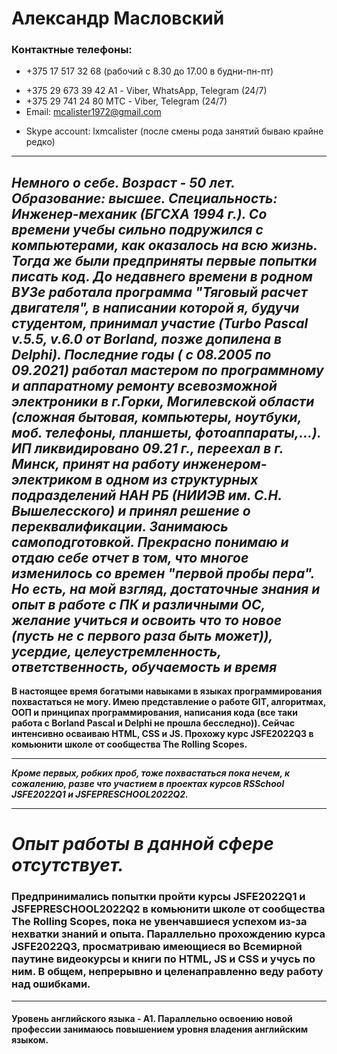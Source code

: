 # Александр Масловский
### Контактные телефоны: 
* +375 17 517 32 68 (рабочий с 8.30 до 17.00 в будни-пн-пт)
+ +375 29 673 39 42 А1  - Viber, WhatsApp, Telegram (24/7)
+ +375 29 741 24 80 МТС - Viber, Telegram (24/7)
+ Email: mcalister1972@gmail.com 
- Skype account: lxmcalister (после смены рода занятий бываю крайне редко)
**********
*Немного о себе. Возраст - 50 лет. Образование: высшее. Специальность: Инженер-механик (БГСХА 1994 г.). Со времени учебы сильно подружился с компьютерами, как оказалось на всю жизнь. Тогда же были предприняты первые попытки писать код. До недавнего времени в родном ВУЗе работала программа "Тяговый расчет двигателя", в написании которой я, будучи студентом, принимал участие (Turbo Pascal v.5.5, v.6.0 от Borland, позже допилена в Delphi). Последние годы ( с 08.2005 по 09.2021) работал мастером по программному и аппаратному ремонту всевозможной электроники в г.Горки, Могилевской области (сложная бытовая, компьютеры, ноутбуки, моб. телефоны, планшеты, фотоаппараты,...). ИП ликвидировано 09.21 г., переехал в г. Минск, принят на работу инженером-электриком в одном из структурных подразделений НАН РБ (НИИЭВ им. С.Н. Вышелесского) и принял решение о переквалификации. Занимаюсь самоподготовкой. Прекрасно понимаю и отдаю себе отчет в том, что многое изменилось со времен "первой пробы пера". Но есть, на мой взгляд, достаточные знания и опыт в работе с ПК и различными ОС, желание учиться и освоить что то новое (пусть не с первого раза быть может)), усердие, целеустремленность, ответственность, обучаемость и время*
--------------
__В настоящее время богатыми навыками в языках программирования похвастаться не могу. Имею представление о работе GIT, алгоритмах, ООП и принципах программирования, написания кода (все таки работа с Borland Pascal и Delphi не прошла бесследно)). Сейчас интенсивно осваиваю HTML, CSS и JS. Прохожу курс JSFE2022Q3 в комьюнити школе от сообщества The Rolling Scopes.__
***********
___Кроме первых, робких проб, тоже похвастаться пока нечем, к сожалению, разве что участием в проектах курсов RSSchool  JSFE2022Q1 и JSFEPRESCHOOL2022Q2.___
************
***Опыт работы в данной сфере отсутствует.***
===========
### Предпринимались попытки пройти курсы JSFE2022Q1 и JSFEPRESCHOOL2022Q2 в комьюнити школе от сообщества The Rolling Scopes, пока не увенчавшиеся успехом  из-за нехватки знаний и опыта. Параллельно прохождению курса JSFE2022Q3, просматриваю имеющиеся во Всемирной паутине видеокурсы и книги по HTML, JS и CSS и учусь по ним. В общем, непрерывно и целенаправленно веду работу над ошибками.
------------
#### Уровень английского языка - А1. Параллельно освоению новой профессии занимаюсь повышением уровня владения английским языком.
